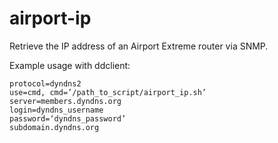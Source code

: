 airport-ip
==========

Retrieve the IP address of an Airport Extreme router via SNMP.

Example usage with ddclient:

	protocol=dyndns2
	use=cmd, cmd=’/path_to_script/airport_ip.sh’
	server=members.dyndns.org
	login=dyndns_username
	password=‘dyndns_password’
	subdomain.dyndns.org
	